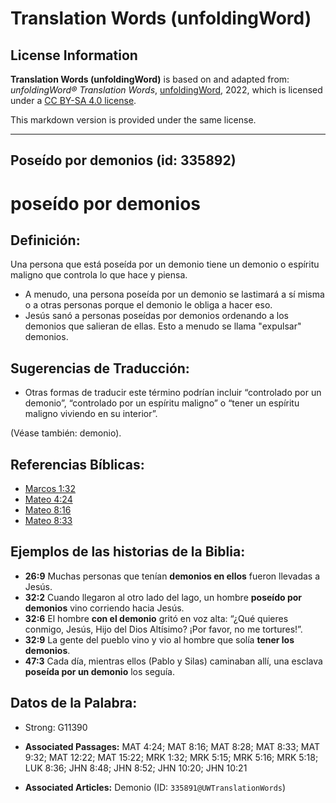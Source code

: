 # Translation Words (unfoldingWord)

## License Information

**Translation Words (unfoldingWord)** is based on and adapted from: _unfoldingWord® Translation Words_, [unfoldingWord](https://unfoldingword.org/utw), 2022, which is licensed under a [CC BY-SA 4.0 license](https://creativecommons.org/licenses/by-sa/4.0/legalcode.en).

This markdown version is provided under the same license.



--------------------------------

## Poseído por demonios (id: 335892)

poseído por demonios
====================

Definición:
-----------

Una persona que está poseída por un demonio tiene un demonio o espíritu maligno que controla lo que hace y piensa.

* A menudo, una persona poseída por un demonio se lastimará a sí misma o a otras personas porque el demonio le obliga a hacer eso.
* Jesús sanó a personas poseídas por demonios ordenando a los demonios que salieran de ellas. Esto a menudo se llama "expulsar" demonios.

Sugerencias de Traducción:
--------------------------

* Otras formas de traducir este término podrían incluir “controlado por un demonio”, “controlado por un espíritu maligno” o “tener un espíritu maligno viviendo en su interior”.

(Véase también: demonio).

Referencias Bíblicas:
---------------------

* [Marcos 1:32](https://ref.ly/Mark1:32)
* [Mateo 4:24](https://ref.ly/Matt4:24)
* [Mateo 8:16](https://ref.ly/Matt8:16)
* [Mateo 8:33](https://ref.ly/Matt8:33)

Ejemplos de las historias de la Biblia:
---------------------------------------

* **26:9** Muchas personas que tenían **demonios en ellos** fueron llevadas a Jesús.
* **32:2** Cuando llegaron al otro lado del lago, un hombre **poseído por demonios** vino corriendo hacia Jesús.
* **32:6** El hombre **con el demonio** gritó en voz alta: “¿Qué quieres conmigo, Jesús, Hijo del Dios Altísimo? ¡Por favor, no me tortures!”.
* **32:9** La gente del pueblo vino y vio al hombre que solía **tener los demonios**.
* **47:3** Cada día, mientras ellos (Pablo y Silas) caminaban allí, una esclava **poseída por un demonio** los seguía.

Datos de la Palabra:
--------------------

* Strong: G11390

* **Associated Passages:** MAT 4:24; MAT 8:16; MAT 8:28; MAT 8:33; MAT 9:32; MAT 12:22; MAT 15:22; MRK 1:32; MRK 5:15; MRK 5:16; MRK 5:18; LUK 8:36; JHN 8:48; JHN 8:52; JHN 10:20; JHN 10:21
* **Associated Articles:** Demonio (ID: `335891@UWTranslationWords`)

